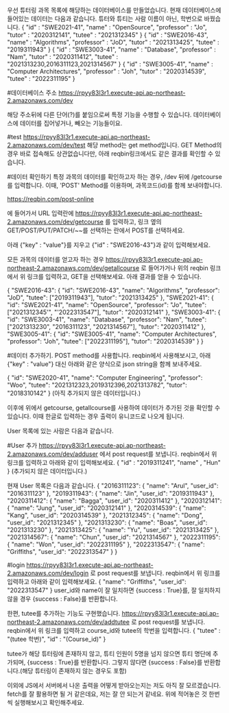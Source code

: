 우선 튜터링 과목 목록에 해당하는 데이터베이스를 만들었습니다.
현재 데이터베이스에 들어있는 데이터는 다음과 같습니다.
튜터와 튜티는 사람 이름이 아닌, 학번으로 바꿨습니다. 
{
  "id" : "SWE2021-41",
  "name" : "OpenSource",
  "professor" : "Jo",
  "tutor" : "2020312141",
  "tutee" : "2021312345"
}
{
  "id" : "SWE2016-43",
  "name" : "Algorithms",
  "professor" : "JoD",
  "tutor" : "2021313425",
  "tutee" : "2019311943"
}
{
  "id" : "SWE3003-41",
  "name" : "Database",
  "professor" : "Nam",
  "tutor" : "2020311412",
  "tutee" : "2021313230,2016311123,2021314567"
}
{
  "id" : "SWE3005-41",
  "name" : "Computer Architectures",
  "professor" : "Joh",
  "tutor" : "2020314539",
  "tutee" : "2022311195"
}

#데이터베이스 주소
https://rpyy83l3r1.execute-api.ap-northeast-2.amazonaws.com/dev

해당 주소뒤에 다른 단어(?)를 붙임으로써 특정 기능을 수행할 수 있습니다. 데이터베이스에 데이터를 집어넣거나, 빼오는 기능들이요.

#test
https://rpyy83l3r1.execute-api.ap-northeast-2.amazonaws.com/dev/test
해당 method는 get method입니다. GET Method의 경우 바로 접속해도 상관없습니다만, 아래 reqbin링크에서도 같은 결과를 확인할 수 있습니다.

#데이터 확인하기
특정 과목의 데이터를 확인하고자 하는 경우, /dev 뒤에 /getcourse를 입력합니다. 이때, 'POST' Method를 이용하며, 과목코드(id)를 함께 보내야합니다. 

https://reqbin.com/post-online

에 들어가서 URL 입력란에 
https://rpyy83l3r1.execute-api.ap-northeast-2.amazonaws.com/dev/getcourse
를 입력하고, 링크 옆의 GET/POST/PUT/PATCH/~~를 선택하는 란에서 POST를 선택하세요.

아래 {"key" : "value"}를 지우고 
{"id" : "SWE2016-43"}과 같이 입력해보세요.

모든 과목의 데이터를 얻고자 하는 경우
https://rpyy83l3r1.execute-api.ap-northeast-2.amazonaws.com/dev/getallcourse
로 들어가거나
위의 reqbin 링크에서 위 링크를 입력하고, GET을 선택해보세요. 아래 결과를 얻을 수 있습니다.

{
    "SWE2016-43": {
        "id": "SWE2016-43",
        "name": "Algorithms",
        "professor": "JoD",
        "tutee": ["2019311943"],
        "tutor": "2021313425"
    },
    "SWE2021-41": {
        "id": "SWE2021-41",
        "name": "OpenSource",
        "professor": "Jo",
        "tutee": ["2021312345'", "'2022313547"],
        "tutor": "2020312141"
    },
    "SWE3003-41": {
        "id": "SWE3003-41",
        "name": "Database",
        "professor": "Nam",
        "tutee": ["2021313230", "2016311123", "2021314567"],
        "tutor": "2020311412"
    },
    "SWE3005-41": {
        "id": "SWE3005-41",
        "name": "Computer Architectures",
        "professor": "Joh",
        "tutee": ["2022311195"],
        "tutor": "2020314539"
    }
}

#데이터 추가하기.
POST method를 사용합니다.
reqbin에서 사용해보시고, 아래 {"key" : "value"} 대신 아래와 같은 양식으로 json string을 함께 보내주세요.

{
    "id": "SWE2020-41",
    "name": "Computer Engineering",
    "professor": "Woo",
    "tutee": "2021312323,2019312396,2021313782",
    "tutor": "2018310142"
}
(아직 추가되지 않은 데이터입니다.)

이후에 위에서 getcourse, getallcourse를 사용하여 데이터가 추가된 것을 확인할 수 있습니다. 이때 한글로 입력하는 경우 출력이 유니코드로 나오게 됩니다.

User 목록에 있는 사람은 다음과 같습니다.

#User 추가
https://rpyy83l3r1.execute-api.ap-northeast-2.amazonaws.com/dev/adduser
에서 post request를 보냅니다.
reqbin에서 위 링크를 입력하고 아래와 같이 입력해보세요.
{
    "id" : "2019311241",
    "name" , "Hun"
}
(추가되지 않은 데이터입니다.)

현재 User 목록은 다음과 같습니다.
{
    "2016311123": {
        "name": "Arul",
        "user_id": "2016311123"
    },
    "2019311943": {
        "name": "Jin",
        "user_id": "2019311943"
    },
    "2020311412": {
        "name": "Bagga",
        "user_id": "2020311412"
    },
    "2020312141": {
        "name": "Jung",
        "user_id": "2020312141"
    },
    "2020314539": {
        "name": "Kang",
        "user_id": "2020314539"
    },
    "2021312345": {
        "name": "Dong",
        "user_id": "2021312345"
    },
    "2021313230": {
        "name": "Boas",
        "user_id": "2021313230"
    },
    "2021313425": {
        "name": "Yu",
        "user_id": "2021313425"
    },
    "2021314567": {
        "name": "Chun",
        "user_id": "2021314567"
    },
    "2022311195": {
        "name": "Won",
        "user_id": "2022311195"
    },
    "2022313547": {
        "name": "Griffiths",
        "user_id": "2022313547"
    }
}

#login
https://rpyy83l3r1.execute-api.ap-northeast-2.amazonaws.com/dev/login
로 post request를 보냅니다.
reqbin에서 위 링크를 입력하고 아래와 같이 입력해보세요.
{
    "name": "Griffiths",
    "user_id": "2022313547"
}
user_id와 name이 잘 일치하면 {success : True}를, 잘 일치하지 않을 경우 {success : False}를 반환합니다.

한편, tutee를 추가하는 기능도 구현했습니다.
https://rpyy83l3r1.execute-api.ap-northeast-2.amazonaws.com/dev/addtutee
로 post request를 보냅니다. 
reqbin에서 위 링크를 입력하고 course_id와 tutee의 학번을 입력합니다.
{
    "tutee" : "(tutee 학번)",
    "id" : "(Course_id)"
}

tutee가 해당 튜터링에 존재하지 않고, 튜티 인원이 5명을 넘지 않으면 튜티 명단에 추가되며, {success : True}를 반환합니다.
그렇지 않다면 {success : False}를 반환합니다.(해당 튜터링이 존재하지 않는 경우도 포함)


이외에 JS에서 서버에서 나온 출력을 어떻게 받아오는지는 저도 아직 잘 모르겠습니다. fetch를 잘 활용하면 될 거 같은데요, 저는 잘 안 되는거 같네요. 위에 적어놓은 것 한번씩 실행해보시고 확인해주세요.
